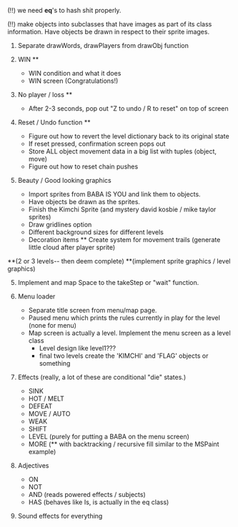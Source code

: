 (!!) we need __eq__'s to hash shit properly. 

(!!) make objects into subclasses that have images as part of its class information. Have objects be drawn in respect to their sprite images. 

1. Separate drawWords, drawPlayers from drawObj function

2. WIN ** 
    - WIN condition and what it does
    - WIN screen (Congratulations!) 

3. No player / loss ** 
    - After 2-3 seconds, pop out "Z to undo / R to reset" on top of screen

4. Reset / Undo function  ** 
    - Figure out how to revert the level dictionary back to its original state
    - If reset pressed, confirmation screen pops out
    - Store ALL object movement data in a big list with tuples (object, move)
    - Figure out how to reset chain pushes

5. Beauty / Good looking graphics
    - Import sprites from BABA IS YOU and link them to objects. 
    - Have objects be drawn as the sprites.
    - Finish the Kimchi Sprite (and mystery david kosbie / mike taylor sprites)
    - Draw gridlines option
    - Different background sizes for different levels
    - Decoration items
    ** Create system for movement trails (generate little cloud after player sprite)

**(2 or 3 levels-- then deem complete)
**(implement sprite graphics / level graphics)

5. Implement and map Space to the takeStep or "wait" function. 

6. Menu loader 
    - Separate title screen from menu/map page. 
    - Paused menu which prints the rules currently in play for the level (none for menu)
    - Map screen is actually a level. Implement the menu screen as a level class
        - Level design like level1???
        - final two levels create the 'KIMCHI' and 'FLAG' objects or something

7. Effects 
    (really, a lot of these are conditional "die" states.)
    - SINK
    - HOT / MELT
    - DEFEAT
    - MOVE / AUTO
    - WEAK
    - SHIFT 
    - LEVEL (purely for putting a BABA on the menu screen)
    - MORE  (** with backtracking / recursive fill similar to the MSPaint example)

8. Adjectives
    - ON
    - NOT 
    - AND (reads powered effects / subjects)
    - HAS (behaves like Is, is actually in the eq class)

10. Sound effects for everything
